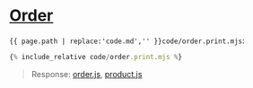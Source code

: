 # [Order](code.zip)

`{{ page.path | replace:'code.md','' }}code/order.print.mjs`:

```js
{% include_relative code/order.print.mjs %}
```

> Response: [order.js](response/order.js), [product.js](response/product.js)
